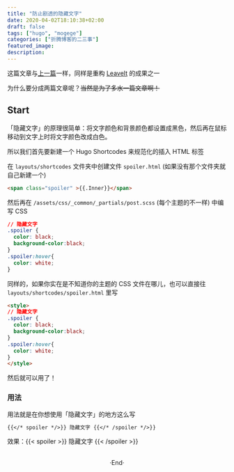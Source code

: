 ```yaml
---
title: "防止剧透的隐藏文字"
date: 2020-04-02T18:10:38+02:00
draft: false
tags: ["hugo", "mogege"]
categories: ["折腾博客的二三事"]
featured_image: 
description: 
---
```

<!-- 
![](https://mogeko.github.io/blog-images/r/080/)
{{< spoiler >}}{{< /spoiler >}}
&emsp;&emsp;
plaintext
 -->

这篇文章与[上一篇](https://mogeko.me/2020/079/)一样，同样是重构  [LeaveIt](https://raw.githubusercontent.com/liuzc/LeaveIt/) 的成果之一

为什么要分成两篇文章呢？~~当然是为了多水一篇文章啊！~~

## Start

「隐藏文字」的原理很简单：将文字颜色和背景颜色都设置成黑色，然后再在鼠标移动到文字上时将文字颜色改成白色。

所以我们首先要新建一个 Hugo Shortcodes 来规范化的插入 HTML 标签

在 `layouts/shortcodes` 文件夹中创建文件 `spoiler.html` (如果没有那个文件夹就自己新建一个)

```html
<span class="spoiler" >{{.Inner}}</span>
```

然后再在 `/assets/css/_common/_partials/post.scss` (每个主题的不一样) 中编写 CSS

```css
// 隐藏文字
.spoiler { 
  color: black; 
  background-color:black;
}
.spoiler:hover{
  color: white;
}
```

同样的，如果你实在是不知道你的主题的 CSS 文件在哪儿，也可以直接往 `layouts/shortcodes/spoiler.html` 里写

```html
<style>
// 隐藏文字
.spoiler { 
  color: black; 
  background-color:black;
}
.spoiler:hover{
  color: white;
}
</style>
```

然后就可以用了！
<div id="spoiler"></div>

### 用法

用法就是在你想使用「隐藏文字」的地方这么写

```markdown
{{</* spoiler */>}} 隐藏文字 {{</* /spoiler */>}} 
```

效果：{{< spoiler >}} 隐藏文字 {{< /spoiler >}}



<br>

<center>  ·End·  </center>